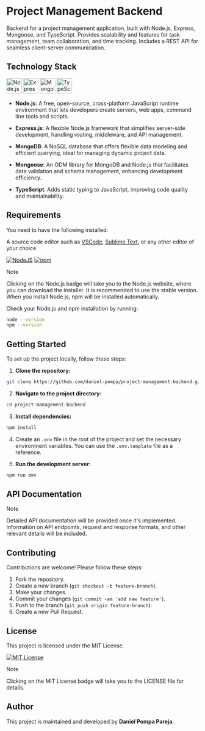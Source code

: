 # Project Management Backend

Backend for a project management application, built with Node.js, Express, Mongoose, and TypeScript. Provides scalability and features for task management, team collaboration, and time tracking. Includes a REST API for seamless client-server communication.

## Technology Stack

<p>
  <img src="https://skillicons.dev/icons?i=nodejs" alt="Node.js" width="40" height="40" />
  <img src="https://skillicons.dev/icons?i=express" alt="Express" width="40" height="40" />
  <img src="https://skillicons.dev/icons?i=mongodb" alt="MongoDB" width="40" height="40" />
  <img src="https://skillicons.dev/icons?i=ts" alt="TypeScript" width="40" height="40" />
</p>

- **Node.js**: A free, open-source, cross-platform JavaScript runtime environment that lets developers create servers, web apps, command line tools and scripts.
  
- **Express.js**: A flexible Node.js framework that simplifies server-side development, handling routing, middleware, and API management.
  
- **MongoDB**: A NoSQL database that offers flexible data modeling and efficient querying, ideal for managing dynamic project data.

- **Mongoose**: An ODM library for MongoDB and Node.js that facilitates data validation and schema management, enhancing development efficiency.

- **TypeScript**: Adds static typing to JavaScript, improving code quality and maintainability.

## Requirements

You need to have the following installed:

A source code editor such as [VSCode](https://code.visualstudio.com/), [Sublime Text](https://www.sublimetext.com/), or any other editor of your choice.

[![NodeJS](https://img.shields.io/badge/Node.js-6DA55F.svg?style=flat&logo=node.js&logoColor=white)](https://nodejs.org/en)
[![npm](https://img.shields.io/badge/npm-%23CB3837.svg?style=flat&logo=npm&logoColor=white)](https://www.npmjs.com/)

> [!NOTE]
> Clicking on the Node.js badge will take you to the Node.js website, where you can download the installer. It is recommended to use the stable version. When you install Node.js, npm will be installed automatically.

Check your Node.js and npm installation by running:

```bash
node --version
npm --version
```

## Getting Started

To set up the project locally, follow these steps:

1. **Clone the repository:**

```bash
git clone https://github.com/daniel-pompa/project-management-backend.git
```

2. **Navigate to the project directory:**

```bash
cd project-management-backend
```

3. **Install dependencies:**

```bash
npm install
```

4. Create an `.env` file in the root of the project and set the necessary environment variables. You can use the `.env.template` file as a reference.

5. **Run the development server:**

```bash
npm run dev
```

## API Documentation

> [!NOTE]
> Detailed API documentation will be provided once it's implemented. Information on API endpoints, request and response formats, and other relevant details will be included.

## Contributing

Contributions are welcome! Please follow these steps:

1. Fork the repository.
2. Create a new branch (`git checkout -b feature-branch`).
3. Make your changes.
4. Commit your changes (`git commit -am 'add new feature'`).
5. Push to the branch (`git push origin feature-branch`).
6. Create a new Pull Request.

## License

This project is licensed under the MIT License.

[![MIT License](https://img.shields.io/badge/License-MIT-brightgreen.svg)](https://choosealicense.com/licenses/mit/)

> [!NOTE]
> Clicking on the MIT License badge will take you to the LICENSE file for details.

## Author

This project is maintained and developed by **Daniel Pompa Pareja**.
